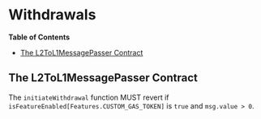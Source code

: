 # Withdrawals

<!-- START doctoc generated TOC please keep comment here to allow auto update -->
<!-- DON'T EDIT THIS SECTION, INSTEAD RE-RUN doctoc TO UPDATE -->

**Table of Contents**

- [The L2ToL1MessagePasser Contract](#the-l2tol1messagepasser-contract)

<!-- END doctoc generated TOC please keep comment here to allow auto update -->

## The L2ToL1MessagePasser Contract

The `initiateWithdrawal` function MUST revert if `isFeatureEnabled[Features.CUSTOM_GAS_TOKEN]` is `true` and `msg.value > 0`.
